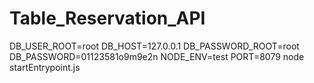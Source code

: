 # Table_Reservation_API
DB_USER_ROOT=root DB_HOST=127.0.0.1 DB_PASSWORD_ROOT=root DB_PASSWORD=01123581o9m9e2n NODE_ENV=test PORT=8079 node startEntrypoint.js
